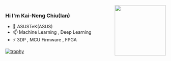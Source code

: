 
<img height="160" align="right" src="https://github-readme-stats.vercel.app/api?username=KNChiu&show_icons=True&count_private=True" />

### Hi I'm Kai-Neng Chiu(Ian)
- 🔭 ASUSTeK(ASUS)
- 📫 Machine Learning , Deep Learning
- ⚡ 3DP , MCU Firmware , FPGA

<!--
<img height="160" align="center" src="https://github-profile-trophy.vercel.app/?username=KNChiu&column=7&margin-w=5" />
-->
[![trophy](https://github-profile-trophy.vercel.app/?username=KNChiu&no-frame=true&column=5&row=&theme=flat2&margin-w=15&margin-h=15&title=MultiLanguage,Repositories,Experience,Commits)](https://github.com/ryo-ma/github-profile-trophy)

<!--
**KNChiu/KNChiu** is a ✨ _special_ ✨ repository because its `README.md` (this file) appears on your GitHub profile.

Here are some ideas to get you started:

- 🔭 I’m currently working on ...
- 🌱 I’m currently learning ...
- 👯 I’m looking to collaborate on ...
- 🤔 I’m looking for help with ...
- 💬 Ask me about ...
- 📫 How to reach me: ...
- 😄 Pronouns: ...
- ⚡ Fun fact: ...
-->
<!--
**BlackyYen/BlackyYen** is a ✨ _special_ ✨ repository because its `README.md` (this file) appears on your GitHub profile.



